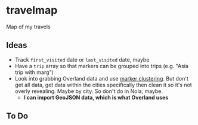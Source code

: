 # travelmap

Map of my travels

## Ideas

- Track `first_visited` date or `last_visited` date, maybe
- Have a `trip` array so that markers can be grouped into trips (e.g. "Asia trip with marg")
- Look into grabbing Overland data and use [marker clustering](https://developers.google.com/maps/documentation/javascript/marker-clustering). But don't get all data, get data within the cities specifically then clean it so it's not overly revealing. Maybe by city. So don't do in Nola, maybe.
  - **I can import GeoJSON data, which is what Overland uses**

## To Do


